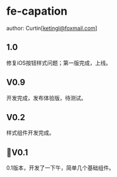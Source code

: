 # fe-capation
author: Curtin[ketingl@foxmail.com]

## 1.0
修复iOS按钮样式问题；第一版完成，上线。

## V0.9
开发完成，发布体验版，待测试。

## V0.2
样式组件开发完成。

## V0.1
0.1版本，开发了一下午，简单几个基础组件。 
